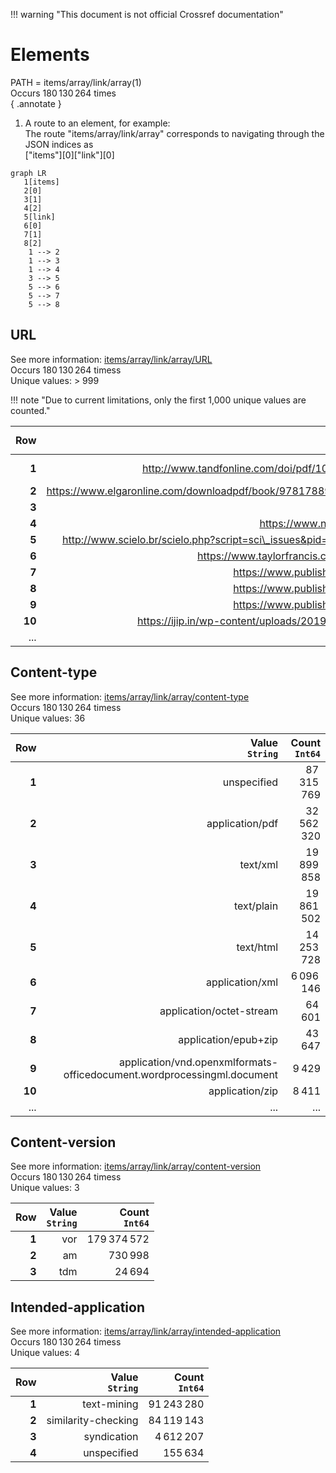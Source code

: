 !!! warning "This document is not official Crossref documentation"
# Elements
PATH = items/array/link/array(1)  
Occurs 180 130 264 times  
{ .annotate }

1. A route to an element, for example:  
   The route "items/array/link/array" corresponds to navigating through the JSON indices as  
   ["items"][0]["link"][0]  

```mermaid
graph LR
   1[items]
   2[0]
   3[1]
   4[2]
   5[link]
   6[0]
   7[1]
   8[2]
    1 --> 2
    1 --> 3
    1 --> 4
    3 --> 5
    5 --> 6
    5 --> 7
    5 --> 8
```


## URL
See more information: [items/array/link/array/URL](URL/index.md)  
Occurs 180 130 264 timess  
Unique values: > 999  

!!! note "Due to current limitations, only the first 1,000 unique values are counted."

| **Row** | **Value**<br>`String`                                                           | **Count**<br>`Int64` |
|--------:|--------------------------------------------------------------------------------:|---------------------:|
| **1**   | http://www.tandfonline.com/doi/pdf/10.1080/10256018808623883                    | 114 877              |
| **2**   | https://www.elgaronline.com/downloadpdf/book/9781788974912/9781788974912.xml    | 1 229                |
| **3**   | https://www.ithenticate.com/                                                    | 1 172                |
| **4**   | https://www.nucleodoconhecimento.com.br/                                        | 1 016                |
| **5**   | http://www.scielo.br/scielo.php?script=sci\_issues&pid=0004-2749&lng=en&nrm=iso | 719                  |
| **6**   | https://www.taylorfrancis.com/books/e/9780203757635                             | 556                  |
| **7**   | https://www.publish.csiro.au/RD/pdf/RDv22n1Abs                                  | 449                  |
| **8**   | https://www.publish.csiro.au/RD/pdf/RDv27n1Abs                                  | 336                  |
| **9**   | https://www.publish.csiro.au/RD/pdf/RDv18n2Abs                                  | 307                  |
| **10**  | https://ijip.in/wp-content/uploads/2019/01/18.01.001.20170402.pdf               | 306                  |
| ... | ... | ... |

## Content-type
See more information: [items/array/link/array/content-type](content-type/index.md)  
Occurs 180 130 264 timess  
Unique values: 36  

| **Row** | **Value**<br>`String`                                                   | **Count**<br>`Int64` |
|--------:|------------------------------------------------------------------------:|---------------------:|
| **1**   | unspecified                                                             | 87 315 769           |
| **2**   | application/pdf                                                         | 32 562 320           |
| **3**   | text/xml                                                                | 19 899 858           |
| **4**   | text/plain                                                              | 19 861 502           |
| **5**   | text/html                                                               | 14 253 728           |
| **6**   | application/xml                                                         | 6 096 146            |
| **7**   | application/octet-stream                                                | 64 601               |
| **8**   | application/epub+zip                                                    | 43 647               |
| **9**   | application/vnd.openxmlformats-officedocument.wordprocessingml.document | 9 429                |
| **10**  | application/zip                                                         | 8 411                |
| ... | ... | ... |

## Content-version
See more information: [items/array/link/array/content-version](content-version/index.md)  
Occurs 180 130 264 timess  
Unique values: 3  

| **Row** | **Value**<br>`String` | **Count**<br>`Int64` |
|--------:|----------------------:|---------------------:|
| **1**   | vor                   | 179 374 572          |
| **2**   | am                    | 730 998              |
| **3**   | tdm                   | 24 694               |

## Intended-application
See more information: [items/array/link/array/intended-application](intended-application/index.md)  
Occurs 180 130 264 timess  
Unique values: 4  

| **Row** | **Value**<br>`String` | **Count**<br>`Int64` |
|--------:|----------------------:|---------------------:|
| **1**   | text-mining           | 91 243 280           |
| **2**   | similarity-checking   | 84 119 143           |
| **3**   | syndication           | 4 612 207            |
| **4**   | unspecified           | 155 634              |

